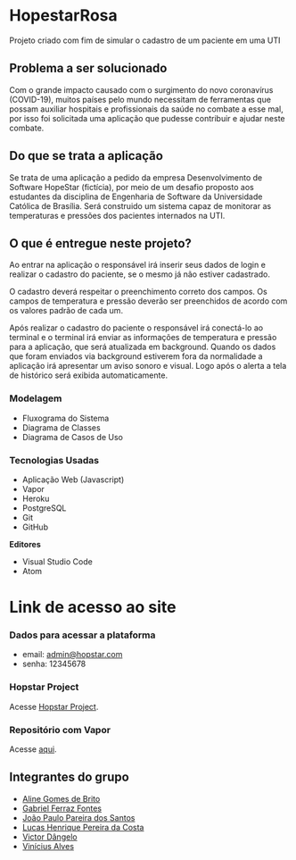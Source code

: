 # HopestarRosa
Projeto criado com fim de simular o cadastro de um paciente em uma UTI

## Problema a ser solucionado

Com o grande impacto causado com o surgimento do novo coronavírus (COVID-19), muitos países pelo mundo necessitam de ferramentas que possam auxiliar hospitais e profissionais da saúde no combate a esse mal, por isso foi solicitada uma aplicação que pudesse contribuir e ajudar neste combate.

## Do que se trata a aplicação

Se trata de uma aplicação a pedido da empresa Desenvolvimento de Software HopeStar (fictícia), por meio de um desafio proposto aos estudantes da disciplina de Engenharia de Software da Universidade Católica de Brasília. Será construido um sistema capaz de monitorar as temperaturas e pressões dos pacientes internados na UTI. 

## O que é entregue neste projeto?

Ao entrar na aplicação o responsável irá inserir seus dados de login e realizar o cadastro do paciente, se o mesmo já não estiver cadastrado. 

O cadastro deverá respeitar o preenchimento correto dos campos. Os campos de temperatura e pressão deverão ser preenchidos de acordo com os valores padrão de cada um.

Após realizar o cadastro do paciente o responsável irá conectá-lo ao terminal e o terminal irá enviar as informações de temperatura e pressão para a aplicação, que será atualizada em background. 
Quando os dados que foram enviados via background estiverem fora da normalidade a aplicação irá apresentar um aviso sonoro e visual.
Logo após o alerta a tela de histórico será exibida automaticamente.

### Modelagem
- Fluxograma do Sistema
- Diagrama de Classes
- Diagrama de Casos de Uso

### Tecnologias Usadas
- Aplicação Web (Javascript)
- Vapor
- Heroku
- PostgreSQL
- Git
- GitHub

**Editores**
- Visual Studio Code
- Atom

# Link de acesso ao site
### Dados para acessar a plataforma
- email: admin@hopstar.com
- senha: 12345678

### Hopstar Project
Acesse [Hopstar Project](https://jppsantos.github.io/HopestarRosa/html/).


### Repositório com Vapor
Acesse [aqui](https://github.com/lhcosta/Vapor-ProjetoHopStar).

## Integrantes do grupo
- [Aline Gomes de Brito](https://github.com/gomesalineagb)
- [Gabriel Ferraz Fontes](https://github.com/FerrazFerrara)
- [João Paulo Pareira dos Santos](https://github.com/jppsantos)
- [Lucas Henrique Pereira da Costa](https://github.com/lhcosta)
- [Victor Dângelo](https://github.com/TerrasterD)
- [Vinícius Alves](https://github.com/vinancius)
